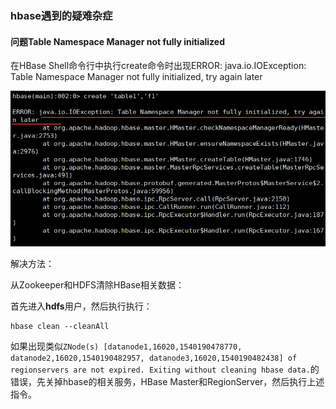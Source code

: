 ### hbase遇到的疑难杂症

#### 问题Table Namespace Manager not fully initialized

在HBase Shell命令行中执行create命令时出现ERROR: java.io.IOException: Table Namespace Manager not fully initialized, try again later

![image](https://github.com/jasonzhn/pictureResource/blob/master/b4-2.png?raw=true)

解决方法：

从Zookeeper和HDFS清除HBase相关数据：

首先进入**hdfs**用户，然后执行执行：

```
hbase clean --cleanAll
```

如果出现类似`ZNode(s) [datanode1,16020,1540190478770, datanode2,16020,1540190482957, datanode3,16020,1540190482438] of regionservers are not expired. Exiting without cleaning hbase data.`的错误，先关掉hbase的相关服务，HBase Master和RegionServer，然后执行上述指令。